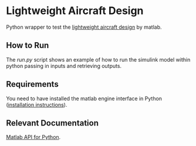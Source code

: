# Lightweight Aircraft Design

Python wrapper to test the [lightweight aircraft design](https://nl.mathworks.com/help/aeroblks/lightweight-airplane-design.html) by matlab.

## How to Run

The _run.py_ script shows an example of how to run the simulink model within python passing in inputs and retrieving outputs.

## Requirements

You need to have installed the matlab engine interface in Python ([installation instructions](https://nl.mathworks.com/help/matlab/matlab_external/install-the-matlab-engine-for-python.html)).

## Relevant Documentation

[Matlab API for Python](https://nl.mathworks.com/help/matlab/matlab-engine-for-python.html).
